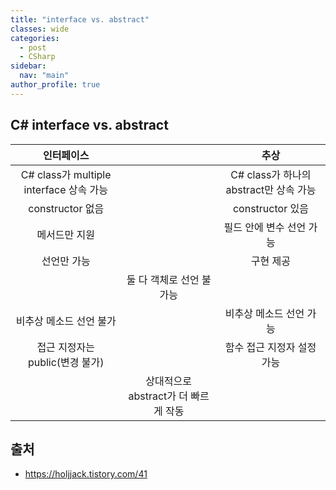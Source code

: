 ```yaml
---
title: "interface vs. abstract"
classes: wide
categories: 
  - post
  - CSharp
sidebar:
  nav: "main"
author_profile: true
---
```


## C# interface vs. abstract
  
|인터페이스| |추상|  
|:---:|:---:|:---:|  
|C# class가 multiple interface 상속 가능| |C# class가 하나의 abstract만 상속 가능|  
|constructor 없음| |constructor 있음|  
|메서드만 지원| |필드 안에 변수 선언 가능|  
|선언만 가능| |구현 제공|  
||둘 다 객체로 선언 불가능||  
|비추상 메소드 선언 불가| |비추상 메소드 선언 가능|  
|접근 지정자는 public(변경 불가)| |함수 접근 지정자 설정 가능|  
| |상대적으로 abstract가 더 빠르게 작동| |  

## 출처
* <https://holjjack.tistory.com/41>